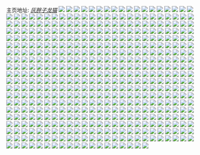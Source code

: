 主页地址: [_灰胖子龙猫_](https://weibo.com/u/5180996968) 
![](https://wx4.sinaimg.cn/mw2000/005ECVZely1gxokp797qcj30ku0kumzr.jpg) 
![](https://wx4.sinaimg.cn/mw2000/005ECVZely1gxjfce77lzj32dc2dcb2a.jpg) 
![](https://wx4.sinaimg.cn/mw2000/005ECVZely1gxjfcb3sn9j31k0340npd.jpg) 
![](https://wx4.sinaimg.cn/mw2000/005ECVZely1gxjfit750nj32dc2dc1ky.jpg) 
![](https://wx4.sinaimg.cn/mw2000/005ECVZely1gxjfc8vi72j32dc2dcx6q.jpg) 
![](https://wx4.sinaimg.cn/mw2000/005ECVZely1gxjfcd0t5hj33s051cb2d.jpg) 
![](https://wx4.sinaimg.cn/mw2000/005ECVZely1gxjfc5q6tej32c0340u0y.jpg) 
![](https://wx4.sinaimg.cn/mw2000/005ECVZely1gxjfcf4h7pj32dc2dcnpd.jpg) 
![](https://wx4.sinaimg.cn/mw2000/005ECVZely1gxjfiuv811j32dc35su0x.jpg) 
![](https://wx4.sinaimg.cn/mw2000/005ECVZely1gxjfc72dklj32dc35sx6q.jpg) 
![](https://wx4.sinaimg.cn/mw2000/005ECVZely1gx22aeb1wsj323a340hdt.jpg) 
![](https://wx4.sinaimg.cn/mw2000/005ECVZely1gx22agrlvij3340340x6r.jpg) 
![](https://wx4.sinaimg.cn/mw2000/005ECVZely1gx22assg8bj3340340u0x.jpg) 
![](https://wx4.sinaimg.cn/mw2000/005ECVZely1gx22av7d22j32db2db4qq.jpg) 
![](https://wx4.sinaimg.cn/mw2000/005ECVZely1gx22apxibcj30k00m5t9m.jpg) 
![](https://wx4.sinaimg.cn/mw2000/005ECVZely1gx22awz8xmj32dc2dcu0x.jpg) 
![](https://wx4.sinaimg.cn/mw2000/005ECVZely1gx22ad55ivj32dc2dc4qq.jpg) 
![](https://wx4.sinaimg.cn/mw2000/005ECVZely1gx22aplrs3j33403404qq.jpg) 
![](https://wx4.sinaimg.cn/mw2000/005ECVZely1gx22amadetj32dc2dc1ky.jpg) 
![](https://wx4.sinaimg.cn/mw2000/005ECVZely1gx22ajemtvj32dc2dce82.jpg) 
![](https://wx4.sinaimg.cn/mw2000/005ECVZely1gx22abz3vmj30uk48sx6p.jpg) 
![](https://wx4.sinaimg.cn/mw2000/005ECVZely1gx22atafcbj30rs0rbtfk.jpg) 
![](https://wx4.sinaimg.cn/mw2000/005ECVZely1gx22mn2vdfj31v22hehdt.jpg) 
![](https://wx4.sinaimg.cn/mw2000/005ECVZely1gwv57d9j9oj33402c0kjm.jpg) 
![](https://wx4.sinaimg.cn/mw2000/005ECVZely1gwv56phb2nj32c0340u0x.jpg) 
![](https://wx4.sinaimg.cn/mw2000/005ECVZely1gwv56hhhb5j33402c0hdt.jpg) 
![](https://wx4.sinaimg.cn/mw2000/005ECVZely1gwv569rl2sj32c0340hdt.jpg) 
![](https://wx4.sinaimg.cn/mw2000/005ECVZely1gwv55zpgi9j32c02c07wi.jpg) 
![](https://wx4.sinaimg.cn/mw2000/005ECVZely1gwv54xzvarj31xq2t1x6p.jpg) 
![](https://wx4.sinaimg.cn/mw2000/005ECVZely1gwn67s2gt0j31400u044z.jpg) 
![](https://wx4.sinaimg.cn/mw2000/005ECVZely1gwn67soroej30u00u0jw5.jpg) 
![](https://wx4.sinaimg.cn/mw2000/005ECVZely1gwn67sy7ybj30rs0xbwik.jpg) 
![](https://wx4.sinaimg.cn/mw2000/005ECVZely1gwn67tb70kj30u0140tfl.jpg) 
![](https://wx4.sinaimg.cn/mw2000/005ECVZely1gwn67tpliej30u0190q9a.jpg) 
![](https://wx4.sinaimg.cn/mw2000/005ECVZely1gwn67u4d0wj30u0140n59.jpg) 
![](https://wx4.sinaimg.cn/mw2000/005ECVZely1gwn67ugpn8j30u0190te6.jpg) 
![](https://wx4.sinaimg.cn/mw2000/005ECVZely1gwn67v4g8vj30u01vjanx.jpg) 
![](https://wx4.sinaimg.cn/mw2000/005ECVZely1gwn67vjdwpj30u014046i.jpg) 
![](https://wx4.sinaimg.cn/mw2000/005ECVZely1gwjm5x2s9uj333427z7wk.jpg) 
![](https://wx4.sinaimg.cn/mw2000/005ECVZely1gwjm5xw5r4j33342bckjm.jpg) 
![](https://wx4.sinaimg.cn/mw2000/005ECVZely1gw9vwwyii6j30u01t0n7h.jpg) 
![](https://wx4.sinaimg.cn/mw2000/005ECVZely1gw6tnbf7ulj33402c01kz.jpg) 
![](https://wx4.sinaimg.cn/mw2000/005ECVZely1gw6tsz6ofmj33k02o04qr.jpg) 
![](https://wx4.sinaimg.cn/mw2000/005ECVZely1gw6tn8pg1vj31gh0u0wso.jpg) 
![](https://wx4.sinaimg.cn/mw2000/005ECVZely1gw6trajfazj31hr341u0x.jpg) 
![](https://wx4.sinaimg.cn/mw2000/005ECVZely1gw6tn87n67j32c0340b2a.jpg) 
![](https://wx4.sinaimg.cn/mw2000/005ECVZely1gw6txbevd3j31jq3407wh.jpg) 
![](https://wx4.sinaimg.cn/mw2000/005ECVZely1gw6txec7foj32dc35sx6p.jpg) 
![](https://wx4.sinaimg.cn/mw2000/005ECVZely1gw6txcz4p8j33s051chdx.jpg) 
![](https://wx4.sinaimg.cn/mw2000/005ECVZely1gw6tn9yotej32dc35skjm.jpg) 
![](https://wx4.sinaimg.cn/mw2000/005ECVZely1gvs0ua16i8j32c0340e82.jpg) 
![](https://wx4.sinaimg.cn/mw2000/005ECVZely1gvs0u8zisnj3101340kjl.jpg) 
![](https://wx4.sinaimg.cn/mw2000/005ECVZely1gvs0u7ppkoj33402c0kjm.jpg) 
![](https://wx4.sinaimg.cn/mw2000/005ECVZely1gvs0ulasxaj335s2dcx6q.jpg) 
![](https://wx4.sinaimg.cn/mw2000/005ECVZely1gvs0ugt8kmj351c3s01l6.jpg) 
![](https://wx4.sinaimg.cn/mw2000/005ECVZely1gvs0ud0x7nj32c0340hdu.jpg) 
![](https://wx4.sinaimg.cn/mw2000/005ECVZely1gvs0ubcspnj32c03401ky.jpg) 
![](https://wx4.sinaimg.cn/mw2000/005ECVZely1gvs0umzamdj33s051chdx.jpg) 
![](https://wx4.sinaimg.cn/mw2000/005ECVZely1gvs0ujdrnhj335s2dc1kz.jpg) 
![](https://wx4.sinaimg.cn/mw2000/005ECVZely1gvs0udocjmj32dc2dcb29.jpg) 
![](https://wx4.sinaimg.cn/mw2000/005ECVZely1gvs0u69jq4j32c03401ky.jpg) 
![](https://wx4.sinaimg.cn/mw2000/005ECVZely1gvs0u3seb5j32e51smb2a.jpg) 
![](https://wx4.sinaimg.cn/mw2000/005ECVZely1gvilvg6u0cj63402c0e8302.jpg) 
![](https://wx4.sinaimg.cn/mw2000/005ECVZely1gvilv8tv5jj63402c0hdv02.jpg) 
![](https://wx4.sinaimg.cn/mw2000/005ECVZely1gvilvjawahj32lz2184qq.jpg) 
![](https://wx4.sinaimg.cn/mw2000/005ECVZely1gvilvce7yvj33402c0b2a.jpg) 
![](https://wx4.sinaimg.cn/mw2000/005ECVZely1gvbixc564bj62f12xinpd02.jpg) 
![](https://wx4.sinaimg.cn/mw2000/005ECVZely1gv6w9px2p0j60u00u0aeq02.jpg) 
![](https://wx4.sinaimg.cn/mw2000/005ECVZely1gv6w9qiyluj60u0140gqt02.jpg) 
![](https://wx4.sinaimg.cn/mw2000/005ECVZely1gv6w9r564rj61400u0jzd02.jpg) 
![](https://wx4.sinaimg.cn/mw2000/005ECVZely1gv6w9roy66j60u0140wkq02.jpg) 
![](https://wx4.sinaimg.cn/mw2000/005ECVZely1gv6w9saplej61400u07de02.jpg) 
![](https://wx4.sinaimg.cn/mw2000/005ECVZely1gv6w9ssr2nj61400u0jxu02.jpg) 
![](https://wx4.sinaimg.cn/mw2000/005ECVZely1gv6w9tdn2lj60u0140gs602.jpg) 
![](https://wx4.sinaimg.cn/mw2000/005ECVZely1gv6w9tyufxj61400u0wkt02.jpg) 
![](https://wx4.sinaimg.cn/mw2000/005ECVZely1gv6w9ujgo2j60u0140jw902.jpg) 
![](https://wx4.sinaimg.cn/mw2000/005ECVZely1gv6w9v4c4fj60u0190wms02.jpg) 
![](https://wx4.sinaimg.cn/mw2000/005ECVZely1gv6w9vq99fj60u013zn0l02.jpg) 
![](https://wx4.sinaimg.cn/mw2000/005ECVZely1gv6w9w4b91j61400u045c02.jpg) 
![](https://wx4.sinaimg.cn/mw2000/005ECVZely1gv6w9wjed7j60u01rxwkt02.jpg) 
![](https://wx4.sinaimg.cn/mw2000/005ECVZely1gv6w9x50saj60u01lu48p02.jpg) 
![](https://wx4.sinaimg.cn/mw2000/005ECVZely1gv6w9xrsgbj60u01gqdpt02.jpg) 
![](https://wx4.sinaimg.cn/mw2000/005ECVZely1gv6w9ydrf6j60u011x44d02.jpg) 
![](https://wx4.sinaimg.cn/mw2000/005ECVZely1gv2ipd0dimj63k02o0x6p02.jpg) 
![](https://wx4.sinaimg.cn/mw2000/005ECVZely1gv2ipk5bhwj62dc35su0y02.jpg) 
![](https://wx4.sinaimg.cn/mw2000/005ECVZely1gv2iqoi6lvj62c03404qq02.jpg) 
![](https://wx4.sinaimg.cn/mw2000/005ECVZely1gv2it6qqlpj618t341qv502.jpg) 
![](https://wx4.sinaimg.cn/mw2000/005ECVZely1gv2iqq5bzxj62c02c0u0x02.jpg) 
![](https://wx4.sinaimg.cn/mw2000/005ECVZely1gv2ipo3rmaj33402c0u0y.jpg) 
![](https://wx4.sinaimg.cn/mw2000/005ECVZely1gv2iprcz1yj33402c0hdu.jpg) 
![](https://wx4.sinaimg.cn/mw2000/005ECVZely1gv2ipv3q5rj32c0340e82.jpg) 
![](https://wx4.sinaimg.cn/mw2000/005ECVZely1gv2iqrzljtj62c02bzu0x02.jpg) 
![](https://wx4.sinaimg.cn/mw2000/005ECVZely1gv06lmup5mj635s2dcu0x02.jpg) 
![](https://wx4.sinaimg.cn/mw2000/005ECVZely1gv06klpsa1j63402c0u0x02.jpg) 
![](https://wx4.sinaimg.cn/mw2000/005ECVZely1gv06m0krnmj322o3401ky.jpg) 
![](https://wx4.sinaimg.cn/mw2000/005ECVZely1gv06lx34iej635s2dc7wh02.jpg) 
![](https://wx4.sinaimg.cn/mw2000/005ECVZely1gv06foallvj62dc2db4qs02.jpg) 
![](https://wx4.sinaimg.cn/mw2000/005ECVZely1gv06k4lmx2j33402c07wh.jpg) 
![](https://wx4.sinaimg.cn/mw2000/005ECVZely1gv06m5b4u3j60uk4o4b2a02.jpg) 
![](https://wx4.sinaimg.cn/mw2000/005ECVZely1gv06mc9n65j61ds340e8102.jpg) 
![](https://wx4.sinaimg.cn/mw2000/005ECVZely1gv06m8hvmcj335s2dc7wi.jpg) 
![](https://wx4.sinaimg.cn/mw2000/005ECVZely1guz4hcu7vbj63k02o0x6q02.jpg) 
![](https://wx4.sinaimg.cn/mw2000/005ECVZely1guz4hgdtiuj335s2dckjl.jpg) 
![](https://wx4.sinaimg.cn/mw2000/005ECVZely1guz4he7tilj635s2dcnpd02.jpg) 
![](https://wx4.sinaimg.cn/mw2000/005ECVZely1gunfjt66gkj635s2dcnpg02.jpg) 
![](https://wx4.sinaimg.cn/mw2000/005ECVZely1gunfkam4thj32c0340kjn.jpg) 
![](https://wx4.sinaimg.cn/mw2000/005ECVZely1gunfk3bue7j32c0340e83.jpg) 
![](https://wx4.sinaimg.cn/mw2000/005ECVZely1gunfjm3drjj622o340b2b02.jpg) 
![](https://wx4.sinaimg.cn/mw2000/005ECVZely1gungdlqa3wj62dc2dcb2902.jpg) 
![](https://wx4.sinaimg.cn/mw2000/005ECVZely1gunfjf37haj62c02c01ky02.jpg) 
![](https://wx4.sinaimg.cn/mw2000/005ECVZely1gu7765ajswj335s35shdv.jpg) 
![](https://wx4.sinaimg.cn/mw2000/005ECVZely1gu775xh1nuj30u01p7h7e.jpg) 
![](https://wx4.sinaimg.cn/mw2000/005ECVZely1gu776dqknpj31sx2pekjl.jpg) 
![](https://wx4.sinaimg.cn/mw2000/005ECVZely1gu776yliyaj335s35snpd.jpg) 
![](https://wx4.sinaimg.cn/mw2000/005ECVZely1gu770ehbgij33402c0u0x.jpg) 
![](https://wx4.sinaimg.cn/mw2000/005ECVZely1gu770jsvmvj33402c0npe.jpg) 
![](https://wx4.sinaimg.cn/mw2000/005ECVZely1gu775c3iiwj32c02c0b2a.jpg) 
![](https://wx4.sinaimg.cn/mw2000/005ECVZely1gu775s72wzj322y22yb29.jpg) 
![](https://wx4.sinaimg.cn/mw2000/005ECVZely1gu776rv63bj33s051ckjq.jpg) 
![](https://wx4.sinaimg.cn/mw2000/005ECVZely1gu775pws8oj32dc35sx6q.jpg) 
![](https://wx4.sinaimg.cn/mw2000/005ECVZely1gu776j6nezj351c3s0hdw.jpg) 
![](https://wx4.sinaimg.cn/mw2000/005ECVZely1gu77e1777tj334022nqv5.jpg) 
![](https://wx4.sinaimg.cn/mw2000/005ECVZely1gu775kgq3xj3272272u0x.jpg) 
![](https://wx4.sinaimg.cn/mw2000/005ECVZely1gu775h5993j32c0340u0x.jpg) 
![](https://wx4.sinaimg.cn/mw2000/005ECVZely1gu776byvd6j32c02c0kjl.jpg) 
![](https://wx4.sinaimg.cn/mw2000/005ECVZely1gu770oc9imj31zg1zge81.jpg) 
![](https://wx4.sinaimg.cn/mw2000/005ECVZely1gu7756dt3mj335s35skjl.jpg) 
![](https://wx4.sinaimg.cn/mw2000/005ECVZely1gu63bdcx23j32c02c07wh.jpg) 
![](https://wx4.sinaimg.cn/mw2000/005ECVZely1gu62oby85jj335s2dc4qr.jpg) 
![](https://wx4.sinaimg.cn/mw2000/005ECVZely1gu62nyd7ioj325c2v31ky.jpg) 
![](https://wx4.sinaimg.cn/mw2000/005ECVZely1gu62nuwu4uj3232232kjl.jpg) 
![](https://wx4.sinaimg.cn/mw2000/005ECVZely1gu62o0hq3rj31qk3404oq.jpg) 
![](https://wx4.sinaimg.cn/mw2000/005ECVZely1gu62nrbd18j30u00iq0vc.jpg) 
![](https://wx4.sinaimg.cn/mw2000/005ECVZely1gu62nqoppuj33402c0qv6.jpg) 
![](https://wx4.sinaimg.cn/mw2000/005ECVZely1gu62o7wd9gj33402c07wi.jpg) 
![](https://wx4.sinaimg.cn/mw2000/005ECVZely1gu62o27x5tj32ds1sc1kx.jpg) 
![](https://wx4.sinaimg.cn/mw2000/005ECVZely1gtwq38uazoj333f2bl4qp.jpg) 
![](https://wx4.sinaimg.cn/mw2000/005ECVZely1gtr4eno60cj322o3404qr.jpg) 
![](https://wx4.sinaimg.cn/mw2000/005ECVZely1gtr4esk12bj32bc334b2a.jpg) 
![](https://wx4.sinaimg.cn/mw2000/005ECVZely1gtr4etittej33342bchdu.jpg) 
![](https://wx4.sinaimg.cn/mw2000/005ECVZely1gtr4erdottj33402c0b2a.jpg) 
![](https://wx4.sinaimg.cn/mw2000/005ECVZely1gtr4ekkrxij32da2dahdt.jpg) 
![](https://wx4.sinaimg.cn/mw2000/005ECVZely1gtr4ersgfbj31400u0jug.jpg) 
![](https://wx4.sinaimg.cn/mw2000/005ECVZely1gtr4em7kmej31km33zkjl.jpg) 
![](https://wx4.sinaimg.cn/mw2000/005ECVZely1gtr4ejncpcj31400u0q5o.jpg) 
![](https://wx4.sinaimg.cn/mw2000/005ECVZely1gtr4ej557lj33402c04qq.jpg) 
![](https://wx4.sinaimg.cn/mw2000/005ECVZely1gtgo97onj5j33k02o0qv5.jpg) 
![](https://wx4.sinaimg.cn/mw2000/005ECVZely1gtgo8dojdvj32c02bzu0x.jpg) 
![](https://wx4.sinaimg.cn/mw2000/005ECVZely1gtgo94clp0j32dc35se82.jpg) 
![](https://wx4.sinaimg.cn/mw2000/005ECVZely1gtgo8m7pnkj32br2bs7wh.jpg) 
![](https://wx4.sinaimg.cn/mw2000/005ECVZely1gtgo8it07xj32c02c0b29.jpg) 
![](https://wx4.sinaimg.cn/mw2000/005ECVZely1gtgo91fwz7j32dc35se85.jpg) 
![](https://wx4.sinaimg.cn/mw2000/005ECVZely1gtgo9b0l9yj33k02o0qv6.jpg) 
![](https://wx4.sinaimg.cn/mw2000/005ECVZely1gtgo9ckf93j32dc35snpd.jpg) 
![](https://wx4.sinaimg.cn/mw2000/005ECVZely1gtgo8g5vxvj33402c0x6p.jpg) 
![](https://wx4.sinaimg.cn/mw2000/005ECVZely1gtgo9ery0qj32c03407wi.jpg) 
![](https://wx4.sinaimg.cn/mw2000/005ECVZely1gtgo8befxqj335s35sx6q.jpg) 
![](https://wx4.sinaimg.cn/mw2000/005ECVZely1gtgo209832j3340340kjn.jpg) 
![](https://wx4.sinaimg.cn/mw2000/005ECVZely1gtgo8qm626j3340340b2d.jpg) 
![](https://wx4.sinaimg.cn/mw2000/005ECVZely1gtgo8wn1qxj3340340kjm.jpg) 
![](https://wx4.sinaimg.cn/mw2000/005ECVZely1gt9gueq1w1j335s2dcb2b.jpg) 
![](https://wx4.sinaimg.cn/mw2000/005ECVZely1gt9gui5bjrj33402c07wi.jpg) 
![](https://wx4.sinaimg.cn/mw2000/005ECVZely1gt9gufy5j5j33402c0npd.jpg) 
![](https://wx4.sinaimg.cn/mw2000/005ECVZely1gt9gujh7n1j33402c0b2a.jpg) 
![](https://wx4.sinaimg.cn/mw2000/005ECVZely1gt9guc00poj32dc35shdu.jpg) 
![](https://wx4.sinaimg.cn/mw2000/005ECVZely1gt9gud7kfkj32dc2dc7wi.jpg) 
![](https://wx4.sinaimg.cn/mw2000/005ECVZely1gt3ynqaehxj335s2dckjm.jpg) 
![](https://wx4.sinaimg.cn/mw2000/005ECVZely1gt3yo1cmrcj32dd35s4qr.jpg) 
![](https://wx4.sinaimg.cn/mw2000/005ECVZely1gt3ynywl9vj322o340qv5.jpg) 
![](https://wx4.sinaimg.cn/mw2000/005ECVZely1gt3ynsgn8oj335s2dce82.jpg) 
![](https://wx4.sinaimg.cn/mw2000/005ECVZely1gt3ynonbhkj33402c07wj.jpg) 
![](https://wx4.sinaimg.cn/mw2000/005ECVZely1gt3ynxrty4j3340340qv5.jpg) 
![](https://wx4.sinaimg.cn/mw2000/005ECVZely1gt3ynlbf1oj32c1340u0z.jpg) 
![](https://wx4.sinaimg.cn/mw2000/005ECVZely1gt3ynw2p6jj32de35sqv6.jpg) 
![](https://wx4.sinaimg.cn/mw2000/005ECVZely1gt3ynh86mwj32dc35se83.jpg) 
![](https://wx4.sinaimg.cn/mw2000/005ECVZely1gt3yneegmwj31xa3411ky.jpg) 
![](https://wx4.sinaimg.cn/mw2000/005ECVZely1gt3ynjdkn1j32d935sqv7.jpg) 
![](https://wx4.sinaimg.cn/mw2000/005ECVZely1gt3yo5zgimj33402c0u0z.jpg) 
![](https://wx4.sinaimg.cn/mw2000/005ECVZely1gt3yo3k67vj335s2dce82.jpg) 
![](https://wx4.sinaimg.cn/mw2000/005ECVZely1gsmfhkf01rj327b2xr4qq.jpg) 
![](https://wx4.sinaimg.cn/mw2000/005ECVZely1gsmfhr1lgaj335s35se81.jpg) 
![](https://wx4.sinaimg.cn/mw2000/005ECVZely1gsmfhprpdqj335s2dc1kz.jpg) 
![](https://wx4.sinaimg.cn/mw2000/005ECVZely1gsmfhnj451j32o02o0kjo.jpg) 
![](https://wx4.sinaimg.cn/mw2000/005ECVZely1gsl5rl6t0dj30u01400xo.jpg) 
![](https://wx4.sinaimg.cn/mw2000/005ECVZely1gsl5ei4pnhj335s2dcu0x.jpg) 
![](https://wx4.sinaimg.cn/mw2000/005ECVZely1gsl5ejxhl9j335s2dckjm.jpg) 
![](https://wx4.sinaimg.cn/mw2000/005ECVZely1gsl5eks9ogj335s2dchdu.jpg) 
![](https://wx4.sinaimg.cn/mw2000/005ECVZely1gsgtbtr62sj30u00u079d.jpg) 
![](https://wx4.sinaimg.cn/mw2000/005ECVZely1gsgtbu4fc5j30u00u044r.jpg) 
![](https://wx4.sinaimg.cn/mw2000/005ECVZely1gsgtbugi82j30u00u0tdy.jpg) 
![](https://wx4.sinaimg.cn/mw2000/005ECVZely1gsgtbusfjpj30u00u0afe.jpg) 
![](https://wx4.sinaimg.cn/mw2000/005ECVZely1gsgtbv2ha8j30u0140jw6.jpg) 
![](https://wx4.sinaimg.cn/mw2000/005ECVZely1gsgtbvpqsyj30u01400wn.jpg) 
![](https://wx4.sinaimg.cn/mw2000/005ECVZely1gsd9o507wmj32dc2dce81.jpg) 
![](https://wx4.sinaimg.cn/mw2000/005ECVZely1gs9ulcjwxjj335s2dc1l3.jpg) 
![](https://wx4.sinaimg.cn/mw2000/005ECVZely1gs9ulie3wfj32dc2dcnpf.jpg) 
![](https://wx4.sinaimg.cn/mw2000/005ECVZely1gs9ulobyasj33k02o0hdu.jpg) 
![](https://wx4.sinaimg.cn/mw2000/005ECVZely1gs9ulg29nsj31s235sx6q.jpg) 
![](https://wx4.sinaimg.cn/mw2000/005ECVZely1gs9ulazfcyj31jk1jknpd.jpg) 
![](https://wx4.sinaimg.cn/mw2000/005ECVZely1gs9uljf9f8j32dc2dcqv7.jpg) 
![](https://wx4.sinaimg.cn/mw2000/005ECVZely1gs9ull2v52j32o02o0u10.jpg) 
![](https://wx4.sinaimg.cn/mw2000/005ECVZely1gs9ule753gj32o02o0x6u.jpg) 
![](https://wx4.sinaimg.cn/mw2000/005ECVZely1gs9ulr7saej32dc35snpe.jpg) 
![](https://wx4.sinaimg.cn/mw2000/005ECVZely1gs9ulp7rdnj335s2dchdt.jpg) 
![](https://wx4.sinaimg.cn/mw2000/005ECVZely1gs9ulngq3vj32dc2dckjl.jpg) 
![](https://wx4.sinaimg.cn/mw2000/005ECVZely1gs9ulmm8laj32dc2dce84.jpg) 
![](https://wx4.sinaimg.cn/mw2000/005ECVZely1gs1q9f47wrj32o02o0hdu.jpg) 
![](https://wx4.sinaimg.cn/mw2000/005ECVZely1grnx83hrsoj335s2dce84.jpg) 
![](https://wx4.sinaimg.cn/mw2000/005ECVZely1grnx7oj8ahj30rs6k67wl.jpg) 
![](https://wx4.sinaimg.cn/mw2000/005ECVZely1grnx7pz1b8j30rs3ceqv6.jpg) 
![](https://wx4.sinaimg.cn/mw2000/005ECVZely1grnx7rzuatj30rs5eihdx.jpg) 
![](https://wx4.sinaimg.cn/mw2000/005ECVZely1grnx7tn19bj30rs5uqnpg.jpg) 
![](https://wx4.sinaimg.cn/mw2000/005ECVZely1grnx7wenkkj30rs5eix6s.jpg) 
![](https://wx4.sinaimg.cn/mw2000/005ECVZely1grnx7xoquoj30y233zhdu.jpg) 
![](https://wx4.sinaimg.cn/mw2000/005ECVZely1grnx7v15w0j310b33zb2b.jpg) 
![](https://wx4.sinaimg.cn/mw2000/005ECVZely1grnx80ao9sj32dy33z4qs.jpg) 
![](https://wx4.sinaimg.cn/mw2000/005ECVZely1grerrs74kcj32c0340u11.jpg) 
![](https://wx4.sinaimg.cn/mw2000/005ECVZely1grersue9dqj335s35sb2j.jpg) 
![](https://wx4.sinaimg.cn/mw2000/005ECVZely1grertfvf7wj33402c0e86.jpg) 
![](https://wx4.sinaimg.cn/mw2000/005ECVZely1gr7l48gox0j31mc1mc1ky.jpg) 
![](https://wx4.sinaimg.cn/mw2000/005ECVZely1gr7ka3trrdj335s2dcnpe.jpg) 
![](https://wx4.sinaimg.cn/mw2000/005ECVZely1gr7k9syq3aj32c0340e87.jpg) 
![](https://wx4.sinaimg.cn/mw2000/005ECVZely1gr7k9y5jmpj33402c0kjr.jpg) 
![](https://wx4.sinaimg.cn/mw2000/005ECVZely1gr7ka2ema4j31mc25se83.jpg) 
![](https://wx4.sinaimg.cn/mw2000/005ECVZely1gr7ka5flm6j335s2dc7wj.jpg) 
![](https://wx4.sinaimg.cn/mw2000/005ECVZely1gr7k9ppug5j33402c04qu.jpg) 
![](https://wx4.sinaimg.cn/mw2000/005ECVZely1gr7k9nd82ij32c02c0u10.jpg) 
![](https://wx4.sinaimg.cn/mw2000/005ECVZely1gr7ka1309vj31mc1mcb2a.jpg) 
![](https://wx4.sinaimg.cn/mw2000/005ECVZely1gr7l4kxxo6j32c02c0kjn.jpg) 
![](https://wx4.sinaimg.cn/mw2000/005ECVZely1gr7krvishcj31x42vokjp.jpg) 
![](https://wx4.sinaimg.cn/mw2000/005ECVZely1gqre84sfylj322o340u0z.jpg) 
![](https://wx4.sinaimg.cn/mw2000/005ECVZely1gqre8b95ywj3340340b2f.jpg) 
![](https://wx4.sinaimg.cn/mw2000/005ECVZely1gqre893fgtj33402c0x6r.jpg) 
![](https://wx4.sinaimg.cn/mw2000/005ECVZely1gqre8d3pnvj32dc35sx6p.jpg) 
![](https://wx4.sinaimg.cn/mw2000/005ECVZely1gqre8672iuj32c03401l1.jpg) 
![](https://wx4.sinaimg.cn/mw2000/005ECVZely1gqre8c5menj335s2dc7wi.jpg) 
![](https://wx4.sinaimg.cn/mw2000/005ECVZely1gqce9cqfw4j30rs60cqv8.jpg) 
![](https://wx4.sinaimg.cn/mw2000/005ECVZely1gqce9eax7wj30rs63y4qu.jpg) 
![](https://wx4.sinaimg.cn/mw2000/005ECVZely1gqce9g4nqij30rs70e1l3.jpg) 
![](https://wx4.sinaimg.cn/mw2000/005ECVZely1gqce9huw0cj30rs63zhdx.jpg) 
![](https://wx4.sinaimg.cn/mw2000/005ECVZely1gqce9jznqwj30rs63ynph.jpg) 
![](https://wx4.sinaimg.cn/mw2000/005ECVZely1gqce9lvtrvj30rs6k6x6u.jpg) 
![](https://wx4.sinaimg.cn/mw2000/005ECVZely1gqce9oqcwkj30rs7gmkjq.jpg) 
![](https://wx4.sinaimg.cn/mw2000/005ECVZely1gqce9rtc9mj30rs63yu10.jpg) 
![](https://wx4.sinaimg.cn/mw2000/005ECVZely1gqce9teis2j31jn3401kz.jpg) 
![](https://wx4.sinaimg.cn/mw2000/005ECVZely1gqce9a1vsdj3340340b2g.jpg) 
![](https://wx4.sinaimg.cn/mw2000/005ECVZely1gqce97q2ggj322o340qv7.jpg) 
![](https://wx4.sinaimg.cn/mw2000/005ECVZely1gqce96e2fvj33403407wp.jpg) 
![](https://wx4.sinaimg.cn/mw2000/005ECVZely1gq3471slbzj33402c0kjo.jpg) 
![](https://wx4.sinaimg.cn/mw2000/005ECVZely1gq3473jbpzj31mc1mcnpd.jpg) 
![](https://wx4.sinaimg.cn/mw2000/005ECVZely1gq346zviaqj32c0301hdx.jpg) 
![](https://wx4.sinaimg.cn/mw2000/005ECVZely1gq20c9zztoj32iq2iqnph.jpg) 
![](https://wx4.sinaimg.cn/mw2000/005ECVZely1gq20cbq6mvj33402c0e85.jpg) 
![](https://wx4.sinaimg.cn/mw2000/005ECVZely1gpwcxo9d14j31mc25shdu.jpg) 
![](https://wx4.sinaimg.cn/mw2000/005ECVZely1gpwcnb9z5gj31mc25skjm.jpg) 
![](https://wx4.sinaimg.cn/mw2000/005ECVZely1gpwcn8u4x5j31mc25sb2a.jpg) 
![](https://wx4.sinaimg.cn/mw2000/005ECVZely1gpwcn9slldj31mc25sb2a.jpg) 
![](https://wx4.sinaimg.cn/mw2000/005ECVZely1gpwcn85axcj31mc25shdu.jpg) 
![](https://wx4.sinaimg.cn/mw2000/005ECVZely1gpwcnc72taj325s1mcqv6.jpg) 
![](https://wx4.sinaimg.cn/mw2000/005ECVZely1gpwcxnbg47j31mc25s4qr.jpg) 
![](https://wx4.sinaimg.cn/mw2000/005ECVZely1gpwcn7dzt6j325s1mcu0y.jpg) 
![](https://wx4.sinaimg.cn/mw2000/005ECVZely1gpwcn6hj6gj31eq1eqkjl.jpg) 
![](https://wx4.sinaimg.cn/mw2000/005ECVZely1gpn1tjhjjzj32iq2iqx6t.jpg) 
![](https://wx4.sinaimg.cn/mw2000/005ECVZely1gpn1tgoxxkj31mc1mce82.jpg) 
![](https://wx4.sinaimg.cn/mw2000/005ECVZely1gpn2jq1lnoj319k2iqb29.jpg) 
![](https://wx4.sinaimg.cn/mw2000/005ECVZely1gpn2dj00oyj31mc1mce82.jpg) 
![](https://wx4.sinaimg.cn/mw2000/005ECVZely1gpidijeqqij32dc2dcu0y.jpg) 
![](https://wx4.sinaimg.cn/mw2000/005ECVZely1gpidr10ie8j32dc35shdu.jpg) 
![](https://wx4.sinaimg.cn/mw2000/005ECVZely1gpidrayc67j335s2dcnpe.jpg) 
![](https://wx4.sinaimg.cn/mw2000/005ECVZely1gozt5xzcolj325s1mcb2c.jpg) 
![](https://wx4.sinaimg.cn/mw2000/005ECVZely1gozt5zp9z4j33402c0nph.jpg) 
![](https://wx4.sinaimg.cn/mw2000/005ECVZely1gozt61s4m2j33402c0hdz.jpg) 
![](https://wx4.sinaimg.cn/mw2000/005ECVZely1gozt62wn0hj33402c04qr.jpg) 
![](https://wx4.sinaimg.cn/mw2000/005ECVZely1goroue3hcij325s1mcnpf.jpg) 
![](https://wx4.sinaimg.cn/mw2000/005ECVZely1gorougtk6bj325s1mcb2b.jpg) 
![](https://wx4.sinaimg.cn/mw2000/005ECVZely1goroufem4ej325s1mcb2c.jpg) 
![](https://wx4.sinaimg.cn/mw2000/005ECVZely1gorouhrwy3j325s1mcqv7.jpg) 
![](https://wx4.sinaimg.cn/mw2000/005ECVZely1goroui5xrsj30sg0lctbp.jpg) 
![](https://wx4.sinaimg.cn/mw2000/005ECVZely1goroujbck0j325s1mcqv7.jpg) 
![](https://wx4.sinaimg.cn/mw2000/005ECVZely1gojnontjh3j31jk15okjl.jpg) 
![](https://wx4.sinaimg.cn/mw2000/005ECVZely1gojnomzy0sj322b2iqhdu.jpg) 
![](https://wx4.sinaimg.cn/mw2000/005ECVZely1go72kugr9qj31jk15ob2a.jpg) 
![](https://wx4.sinaimg.cn/mw2000/005ECVZely1go72ktrpqsj326w2iq7wk.jpg) 
![](https://wx4.sinaimg.cn/mw2000/005ECVZely1go72kzvxqij30zk0k0gzy.jpg) 
![](https://wx4.sinaimg.cn/mw2000/005ECVZely1go72kz5fzwj30zo256b2k.jpg) 
![](https://wx4.sinaimg.cn/mw2000/005ECVZely1go72kwod6mj30zo256he3.jpg) 
![](https://wx4.sinaimg.cn/mw2000/005ECVZely1go72ksh0ixj31k01k0qv5.jpg) 
![](https://wx4.sinaimg.cn/mw2000/005ECVZely1go3mdsk7f3j32iq2iqnph.jpg) 
![](https://wx4.sinaimg.cn/mw2000/005ECVZely1go3mdtpc8zj31oh2iqkjn.jpg) 
![](https://wx4.sinaimg.cn/mw2000/005ECVZely1go3mdunqw6j31zm2iqe81.jpg) 
![](https://wx4.sinaimg.cn/mw2000/005ECVZely1go04cbgswqj31400u0gu9.jpg) 
![](https://wx4.sinaimg.cn/mw2000/005ECVZely1go04cbu0fzj31400u0n3f.jpg) 
![](https://wx4.sinaimg.cn/mw2000/005ECVZely1go04cc4c39j31400u0n51.jpg) 
![](https://wx4.sinaimg.cn/mw2000/005ECVZely1go04ccqy6gj30u0140agz.jpg) 
![](https://wx4.sinaimg.cn/mw2000/005ECVZely1go04cdj3ykj31400u0do0.jpg) 
![](https://wx4.sinaimg.cn/mw2000/005ECVZely1go04cdtgjhj31400u07b9.jpg) 
![](https://wx4.sinaimg.cn/mw2000/005ECVZely1go04ce2z5zj31400u00y3.jpg) 
![](https://wx4.sinaimg.cn/mw2000/005ECVZely1go04dtrgqhj31400u010d.jpg) 
![](https://wx4.sinaimg.cn/mw2000/005ECVZely1go04cf6tt7j31400u0wma.jpg) 
![](https://wx4.sinaimg.cn/mw2000/005ECVZely1go04cg34qej30u01407bi.jpg) 
![](https://wx4.sinaimg.cn/mw2000/005ECVZely1go04cekzduj31400u043g.jpg) 
![](https://wx4.sinaimg.cn/mw2000/005ECVZely1go04cgi0tjj31400u078k.jpg) 
![](https://wx4.sinaimg.cn/mw2000/005ECVZely1go04cgutg2j31400u0ag5.jpg) 
![](https://wx4.sinaimg.cn/mw2000/005ECVZely1go04ch94pvj31400u0wjs.jpg) 
![](https://wx4.sinaimg.cn/mw2000/005ECVZely1gnvdyl1bdij313g19d1kx.jpg) 
![](https://wx4.sinaimg.cn/mw2000/005ECVZely1gnvdykdpcuj315o15o4qp.jpg) 
![](https://wx4.sinaimg.cn/mw2000/005ECVZely1gnvdyne0tlj315o15okjl.jpg) 
![](https://wx4.sinaimg.cn/mw2000/005ECVZely1gnvdyln4sbj315o15oqv5.jpg) 
![](https://wx4.sinaimg.cn/mw2000/005ECVZely1gnvdymxedkj30wz19de1k.jpg) 
![](https://wx4.sinaimg.cn/mw2000/005ECVZely1gnve336ntyj30u00fzjwy.jpg) 
![](https://wx4.sinaimg.cn/mw2000/005ECVZely1gnquh69a93j31xg1g3b2a.jpg) 
![](https://wx4.sinaimg.cn/mw2000/005ECVZely1gnqugyxr94j31jk15oqv5.jpg) 
![](https://wx4.sinaimg.cn/mw2000/005ECVZely1gnquh2luojj31jk15onpd.jpg) 
![](https://wx4.sinaimg.cn/mw2000/005ECVZely1gnquh9xfdxj31oh2iqnpf.jpg) 
![](https://wx4.sinaimg.cn/mw2000/005ECVZely1gnngp0q2v9j319d19dnpd.jpg) 
![](https://wx4.sinaimg.cn/mw2000/005ECVZely1gnngozzlhuj32iq2iq1ky.jpg) 
![](https://wx4.sinaimg.cn/mw2000/005ECVZely1gnngoygbh0j31jk15okjl.jpg) 
![](https://wx4.sinaimg.cn/mw2000/005ECVZely1gnm5375s91j32iq2iqx6t.jpg) 
![](https://wx4.sinaimg.cn/mw2000/005ECVZely1gnm537pai2j30u919dnn9.jpg) 
![](https://wx4.sinaimg.cn/mw2000/005ECVZely1gnm5399i5nj31jk15onpd.jpg) 
![](https://wx4.sinaimg.cn/mw2000/005ECVZely1gnm5384zwdj31xg132e81.jpg) 
![](https://wx4.sinaimg.cn/mw2000/005ECVZely1gnm538pqiaj31xg132hdt.jpg) 
![](https://wx4.sinaimg.cn/mw2000/005ECVZely1gnm539s3b1j315o1jkqv5.jpg) 
![](https://wx4.sinaimg.cn/mw2000/005ECVZely1gnku8ob0v6j31kw1kwqv5.jpg) 
![](https://wx4.sinaimg.cn/mw2000/005ECVZely1gnhgsp96u7j319s2iqkjl.jpg) 
![](https://wx4.sinaimg.cn/mw2000/005ECVZely1gnhgs6idxkj312l2ioqv6.jpg) 
![](https://wx4.sinaimg.cn/mw2000/005ECVZely1gnhghlrr95j31jk15ox6p.jpg) 
![](https://wx4.sinaimg.cn/mw2000/005ECVZely1gnhgsi9skdj315o15oe81.jpg) 
![](https://wx4.sinaimg.cn/mw2000/005ECVZely1gnhgs889mqj30v915on9k.jpg) 
![](https://wx4.sinaimg.cn/mw2000/005ECVZely1gnhgsfmbcvj335s2dc1kz.jpg) 
![](https://wx4.sinaimg.cn/mw2000/005ECVZely1gnhghj0b14j31jk15ou0x.jpg) 
![](https://wx4.sinaimg.cn/mw2000/005ECVZely1gnhgheu21mj31jk15ohdt.jpg) 
![](https://wx4.sinaimg.cn/mw2000/005ECVZely1gnhgsjxosgj315o15ob29.jpg) 
![](https://wx4.sinaimg.cn/mw2000/005ECVZely1gnhgslb4nrj31jk15o4qp.jpg) 
![](https://wx4.sinaimg.cn/mw2000/005ECVZely1gnhgsniuvpj31442iq1ky.jpg) 
![](https://wx4.sinaimg.cn/mw2000/005ECVZely1gn77ne8g3tj31jk0v91b2.jpg) 
![](https://wx4.sinaimg.cn/mw2000/005ECVZely1gn09twuoloj32iq2iqhdx.jpg) 
![](https://wx4.sinaimg.cn/mw2000/005ECVZely1gn09tuoaksj31og2iphdu.jpg) 
![](https://wx4.sinaimg.cn/mw2000/005ECVZely1gn09tqyvz9j31jk1jkb2a.jpg) 
![](https://wx4.sinaimg.cn/mw2000/005ECVZely1gn09ts1di3j32ip1w1b2b.jpg) 
![](https://wx4.sinaimg.cn/mw2000/005ECVZely1gn09ttmsijj31jk1jku0x.jpg) 
![](https://wx4.sinaimg.cn/mw2000/005ECVZely1gn09tsqi9pj31jk15okjl.jpg) 
![](https://wx4.sinaimg.cn/mw2000/005ECVZely1gmk1xc0bwcj31jk15oqv6.jpg) 
![](https://wx4.sinaimg.cn/mw2000/005ECVZely1gmk1xatz51j315o15oe81.jpg) 
![](https://wx4.sinaimg.cn/mw2000/005ECVZely1gmk1xf4flej33402c0e82.jpg) 
![](https://wx4.sinaimg.cn/mw2000/005ECVZely1gmk1xgdpylj335s2dc1ky.jpg) 
![](https://wx4.sinaimg.cn/mw2000/005ECVZely1gmk1xdmh7yj31jk1jke82.jpg) 
![](https://wx4.sinaimg.cn/mw2000/005ECVZely1gmk24yxaoqj318z2ioe82.jpg) 
![](https://wx4.sinaimg.cn/mw2000/005ECVZely1gmk24zsctij31jk15okjl.jpg) 
![](https://wx4.sinaimg.cn/mw2000/005ECVZely1gmk1xa9855j31cm2iohdu.jpg) 
![](https://wx4.sinaimg.cn/mw2000/005ECVZely1gmk1xd0jk9j30u01404c1.jpg) 
![](https://wx4.sinaimg.cn/mw2000/005ECVZely1gmaru8rg4tj31og2io7wj.jpg) 
![](https://wx4.sinaimg.cn/mw2000/005ECVZely1gmaru5q5p6j31og2io4qr.jpg) 
![](https://wx4.sinaimg.cn/mw2000/005ECVZely1gmaru285hmj30v815o1kx.jpg) 
![](https://wx4.sinaimg.cn/mw2000/005ECVZely1gmaru0vvt1j31og2iox6q.jpg) 
![](https://wx4.sinaimg.cn/mw2000/005ECVZely1gmartvr0iqj30xc18g4qp.jpg) 
![](https://wx4.sinaimg.cn/mw2000/005ECVZely1gmasduq2eej318g0xc4qp.jpg) 
![](https://wx4.sinaimg.cn/mw2000/005ECVZely1gm7gk8327vj315o1jkhdt.jpg) 
![](https://wx4.sinaimg.cn/mw2000/005ECVZely1gm7gkb7j8fj315o1jkhdt.jpg) 
![](https://wx4.sinaimg.cn/mw2000/005ECVZely1gm7gkiak5dj33402c07wk.jpg) 
![](https://wx4.sinaimg.cn/mw2000/005ECVZely1gm7gkuaa35j33402c0qv7.jpg) 
![](https://wx4.sinaimg.cn/mw2000/005ECVZely1gm7gl60ogkj335s2dc7wj.jpg) 
![](https://wx4.sinaimg.cn/mw2000/005ECVZely1gm7gk04w29j31ji1104qp.jpg) 
![](https://wx4.sinaimg.cn/mw2000/005ECVZely1gm7glb1eonj335s2dcx6p.jpg) 
![](https://wx4.sinaimg.cn/mw2000/005ECVZely1gm7gk4j3g1j315o15ohdt.jpg) 
![](https://wx4.sinaimg.cn/mw2000/005ECVZely1gm7gjxct80j31mc1mcu0x.jpg) 
![](https://wx4.sinaimg.cn/mw2000/005ECVZegy1gm0f9pc7uej315o15oe81.jpg) 
![](https://wx4.sinaimg.cn/mw2000/005ECVZegy1gm0f9ompkaj315o15onpd.jpg) 
![](https://wx4.sinaimg.cn/mw2000/005ECVZegy1gm0f9nw4qwj315o15o7wh.jpg) 
![](https://wx4.sinaimg.cn/mw2000/005ECVZegy1gm0f9r4r1dj31mc1mcb2a.jpg) 
![](https://wx4.sinaimg.cn/mw2000/005ECVZegy1glsay4e9tlj335s2dc1kz.jpg) 
![](https://wx4.sinaimg.cn/mw2000/005ECVZegy1glsay0qk5tj315o15o1ky.jpg) 
![](https://wx4.sinaimg.cn/mw2000/005ECVZegy1glsay2zxuqj31i01i07wi.jpg) 
![](https://wx4.sinaimg.cn/mw2000/005ECVZegy1glsay1lxwgj315o15ou0x.jpg) 
![](https://wx4.sinaimg.cn/mw2000/005ECVZegy1gloyhg9d1vj315o15o1ky.jpg) 
![](https://wx4.sinaimg.cn/mw2000/005ECVZegy1gloyhemm6yj315o15ou0x.jpg) 
![](https://wx4.sinaimg.cn/mw2000/005ECVZegy1gloyhdx0zdj315o1jke81.jpg) 
![](https://wx4.sinaimg.cn/mw2000/005ECVZegy1gloyhf11fjj30u00mi46f.jpg) 
![](https://wx4.sinaimg.cn/mw2000/005ECVZegy1gloyhhaob7j31q83287wh.jpg) 
![](https://wx4.sinaimg.cn/mw2000/005ECVZegy1gloyhko2prj335s2dcnpe.jpg) 
![](https://wx4.sinaimg.cn/mw2000/005ECVZegy1gloyhj57fcj335s2dcb2b.jpg) 
![](https://wx4.sinaimg.cn/mw2000/005ECVZegy1gloyhmcn2ej335s2dc1kz.jpg) 
![](https://wx4.sinaimg.cn/mw2000/005ECVZegy1gloyhogitsj335s2dc7wj.jpg) 
![](https://wx4.sinaimg.cn/mw2000/005ECVZegy1gloyhv7sr0j32dc35shdu.jpg) 
![](https://wx4.sinaimg.cn/mw2000/005ECVZegy1gloyubmulkj315o1jke81.jpg) 
![](https://wx4.sinaimg.cn/mw2000/005ECVZegy1glmgo2sbamj315o15o1ky.jpg) 
![](https://wx4.sinaimg.cn/mw2000/005ECVZegy1glmgo4houpj315o15ox6p.jpg) 
![](https://wx4.sinaimg.cn/mw2000/005ECVZegy1glmgo3mdjkj31101jj1ky.jpg) 
![](https://wx4.sinaimg.cn/mw2000/005ECVZegy1glmgo5ct82j315o15oqv5.jpg) 
![](https://wx4.sinaimg.cn/mw2000/005ECVZegy1glc6jk3d1wj31qi1qiqv6.jpg) 
![](https://wx4.sinaimg.cn/mw2000/005ECVZegy1glc6jmrwc1j335s2dc7wi.jpg) 
![](https://wx4.sinaimg.cn/mw2000/005ECVZegy1glc6jnfvnzj30xc18g1h7.jpg) 
![](https://wx4.sinaimg.cn/mw2000/005ECVZegy1glc6jpuxisj318g0xc4om.jpg) 
![](https://wx4.sinaimg.cn/mw2000/005ECVZegy1glc6ubyddwj315o233qs6.jpg) 
![](https://wx4.sinaimg.cn/mw2000/005ECVZegy1glc6jl8y9tj31jk15o4qp.jpg) 
![](https://wx4.sinaimg.cn/mw2000/005ECVZegy1gksek2haylj31jk15okjl.jpg) 
![](https://wx4.sinaimg.cn/mw2000/005ECVZegy1gksek3gn7yj31jk15ox6p.jpg) 
![](https://wx4.sinaimg.cn/mw2000/005ECVZegy1gksek44wm6j31jk15ox6p.jpg) 
![](https://wx4.sinaimg.cn/mw2000/005ECVZegy1gksek4ybg0j31jk15onpd.jpg) 
![](https://wx4.sinaimg.cn/mw2000/005ECVZegy1gkhv2krh55j315o1qi1eu.jpg) 
![](https://wx4.sinaimg.cn/mw2000/005ECVZegy1gkhv2k2qqpj31uo1e0qv5.jpg) 
![](https://wx4.sinaimg.cn/mw2000/005ECVZegy1gkhv2o0jflj31jk15ob2a.jpg) 
![](https://wx4.sinaimg.cn/mw2000/005ECVZegy1gkhv2m8jw0j31jk15oqv5.jpg) 
![](https://wx4.sinaimg.cn/mw2000/005ECVZegy1gkhv8jm51ej31jk15oqv5.jpg) 
![](https://wx4.sinaimg.cn/mw2000/005ECVZegy1gkhv2ppn0hj31xg1g3npd.jpg) 
![](https://wx4.sinaimg.cn/mw2000/005ECVZegy1gkfryej9moj31jk15o4qq.jpg) 
![](https://wx4.sinaimg.cn/mw2000/005ECVZegy1gkfryfvelsj335s2dcqv6.jpg) 
![](https://wx4.sinaimg.cn/mw2000/005ECVZegy1gkfrycahyej31g41xiu0x.jpg) 
![](https://wx4.sinaimg.cn/mw2000/005ECVZegy1gkfrydfqb2j32dc2r84qq.jpg) 
![](https://wx4.sinaimg.cn/mw2000/005ECVZegy1gkek2vlcb7j31xg1g3e82.jpg) 
![](https://wx4.sinaimg.cn/mw2000/005ECVZegy1gkek2xx4y1j31qi1qi7wi.jpg) 
![](https://wx4.sinaimg.cn/mw2000/005ECVZegy1gkek2wppe3j31jk15ohdt.jpg) 
![](https://wx4.sinaimg.cn/mw2000/005ECVZegy1gkek2uml72j31hc1hckjl.jpg) 
![](https://wx4.sinaimg.cn/mw2000/005ECVZegy1gk9v9h4evzj31o01o0npd.jpg) 
![](https://wx4.sinaimg.cn/mw2000/005ECVZegy1gk9v9hkty8j30u0140jtw.jpg) 
![](https://wx4.sinaimg.cn/mw2000/005ECVZegy1gk9vhb2bwtj31hc0u0dkf.jpg) 
![](https://wx4.sinaimg.cn/mw2000/005ECVZegy1gk9v9el7noj32dc2d8b2a.jpg) 
![](https://wx4.sinaimg.cn/mw2000/005ECVZegy1gk1st0p65gj315o15o4qp.jpg) 
![](https://wx4.sinaimg.cn/mw2000/005ECVZegy1gk1st5f11zj31jk15ob2a.jpg) 
![](https://wx4.sinaimg.cn/mw2000/005ECVZegy1gk1st47yh7j315o2i4x6p.jpg) 
![](https://wx4.sinaimg.cn/mw2000/005ECVZegy1gk1st39i3gj315o15o7wh.jpg) 
![](https://wx4.sinaimg.cn/mw2000/005ECVZegy1gk1st1lgk4j31xg1g3qv5.jpg) 
![](https://wx4.sinaimg.cn/mw2000/005ECVZegy1gk1st28jt8j315o15ou0x.jpg) 
![](https://wx4.sinaimg.cn/mw2000/005ECVZegy1gk1t2dbqpaj315o1ql4qp.jpg) 
![](https://wx4.sinaimg.cn/mw2000/005ECVZegy1gk1ubi0r1hj31jk15ohdt.jpg) 
![](https://wx4.sinaimg.cn/mw2000/005ECVZegy1gk1ubim8j1j31jk15o4mf.jpg) 
![](https://wx4.sinaimg.cn/mw2000/005ECVZegy1gjtql7mylxj31jk15oe82.jpg) 
![](https://wx4.sinaimg.cn/mw2000/005ECVZegy1gjtql8dwmyj31jk15ohdt.jpg) 
![](https://wx4.sinaimg.cn/mw2000/005ECVZegy1gjtql6mpfaj31uo1e07wi.jpg) 
![](https://wx4.sinaimg.cn/mw2000/005ECVZegy1gjtql5mzkej31qi1qi7wi.jpg) 
![](https://wx4.sinaimg.cn/mw2000/005ECVZegy1gjtql9afcej315o15ohdt.jpg) 
![](https://wx4.sinaimg.cn/mw2000/005ECVZegy1gjtqla9s2lj31jk15ou0x.jpg) 
![](https://wx4.sinaimg.cn/mw2000/005ECVZely1gjndtzmbpyj30u07knu0x.jpg) 
![](https://wx4.sinaimg.cn/mw2000/005ECVZely1gjndu1ujrij30u06ljnpd.jpg) 
![](https://wx4.sinaimg.cn/mw2000/005ECVZely1gjndu3vefsj30u06gk4qp.jpg) 
![](https://wx4.sinaimg.cn/mw2000/005ECVZely1gjndu4hzffj30u01t0aep.jpg) 
![](https://wx4.sinaimg.cn/mw2000/005ECVZely1gjndu4zvaxj313y0u078h.jpg) 
![](https://wx4.sinaimg.cn/mw2000/005ECVZely1gjndu5jcvej31400u0gv0.jpg) 
![](https://wx4.sinaimg.cn/mw2000/005ECVZely1gjndu79w5lj30u06lj7wh.jpg) 
![](https://wx4.sinaimg.cn/mw2000/005ECVZely1gjndu9337dj30u06l21kx.jpg) 
![](https://wx4.sinaimg.cn/mw2000/005ECVZely1gjnduaig1tj30u03r04pe.jpg) 
![](https://wx4.sinaimg.cn/mw2000/005ECVZely1gjndub5bnhj30u0190n50.jpg) 
![](https://wx4.sinaimg.cn/mw2000/005ECVZely1gjndubj8mgj30u00u0q7b.jpg) 
![](https://wx4.sinaimg.cn/mw2000/005ECVZely1gjnduc2mvwj30u0190ai7.jpg) 
![](https://wx4.sinaimg.cn/mw2000/005ECVZely1gjnducmmqrj31400u0n53.jpg) 
![](https://wx4.sinaimg.cn/mw2000/005ECVZely1gjndzcvnvkj313y0u0thr.jpg) 
![](https://wx4.sinaimg.cn/mw2000/005ECVZely1gjndue6d49j313y0u0jzo.jpg) 
![](https://wx4.sinaimg.cn/mw2000/005ECVZely1gjndy814cjj30u014078s.jpg) 
![](https://wx4.sinaimg.cn/mw2000/005ECVZegy1gjllhwp3rhj31uo1e04qq.jpg) 
![](https://wx4.sinaimg.cn/mw2000/005ECVZegy1gjllhxhg7kj31jk15o1kx.jpg) 
![](https://wx4.sinaimg.cn/mw2000/005ECVZegy1gji8vujdgyj33k02o0npe.jpg) 
![](https://wx4.sinaimg.cn/mw2000/005ECVZegy1gji96sgzhij30sg0lc7cy.jpg) 
![](https://wx4.sinaimg.cn/mw2000/005ECVZegy1gji8vz935uj335s2dc4qq.jpg) 
![](https://wx4.sinaimg.cn/mw2000/005ECVZegy1gji8vsx78hj33382c8kjl.jpg) 
![](https://wx4.sinaimg.cn/mw2000/005ECVZegy1gja5mpkjtfj31jk15ou0x.jpg) 
![](https://wx4.sinaimg.cn/mw2000/005ECVZegy1gja5ml0gbvj31hc1hcb29.jpg) 
![](https://wx4.sinaimg.cn/mw2000/005ECVZegy1gja5mok2n9j31jk15ox6p.jpg) 
![](https://wx4.sinaimg.cn/mw2000/005ECVZegy1gja5mmgs27j31qi1qiu0y.jpg) 
![](https://wx4.sinaimg.cn/mw2000/005ECVZegy1gja5mqu6i8j31hc0ol7wh.jpg) 
![](https://wx4.sinaimg.cn/mw2000/005ECVZegy1gja5mjw7fkj31ac1xi4qp.jpg) 
![](https://wx4.sinaimg.cn/mw2000/005ECVZegy1gj38oav03qj31w02iohdw.jpg) 
![](https://wx4.sinaimg.cn/mw2000/005ECVZegy1gj38ocuzr9j32io1w0npe.jpg) 
![](https://wx4.sinaimg.cn/mw2000/005ECVZegy1gixb5o4bg1j32io1sz7wi.jpg) 
![](https://wx4.sinaimg.cn/mw2000/005ECVZegy1gixbgre6d7j319d1ic4qq.jpg) 
![](https://wx4.sinaimg.cn/mw2000/005ECVZegy1gixb5mb5s3j32io1w0e84.jpg) 
![](https://wx4.sinaimg.cn/mw2000/005ECVZegy1gixb5ihssxj31w02ionpe.jpg) 
![](https://wx4.sinaimg.cn/mw2000/005ECVZegy1gixb5paa4pj32io1w0npd.jpg) 
![](https://wx4.sinaimg.cn/mw2000/005ECVZegy1gixb5al039j32io1ezx6p.jpg) 
![](https://wx4.sinaimg.cn/mw2000/005ECVZegy1gixb5eavzkj31w02io7wj.jpg) 
![](https://wx4.sinaimg.cn/mw2000/005ECVZegy1gixb5k473bj32io1w0b2a.jpg) 
![](https://wx4.sinaimg.cn/mw2000/005ECVZegy1gixb5gnuezj31w02iohdv.jpg) 
![](https://wx4.sinaimg.cn/mw2000/005ECVZegy1gixb592g36j32in2iob2c.jpg) 
![](https://wx4.sinaimg.cn/mw2000/005ECVZegy1gixb5cju3uj32io1w0hdw.jpg) 
![](https://wx4.sinaimg.cn/mw2000/005ECVZegy1gixanmdsfhj3190190h6n.jpg) 
![](https://wx4.sinaimg.cn/mw2000/005ECVZegy1gixanlxyizj3190190k0e.jpg) 
![](https://wx4.sinaimg.cn/mw2000/005ECVZegy1gio03gwwm5j31qi1qib2a.jpg) 
![](https://wx4.sinaimg.cn/mw2000/005ECVZegy1gio03l6hvoj33342bckjn.jpg) 
![](https://wx4.sinaimg.cn/mw2000/005ECVZegy1gio03n7bt1j335s2dcu0z.jpg) 
![](https://wx4.sinaimg.cn/mw2000/005ECVZegy1gio03p6ftuj30u01401kx.jpg) 
![](https://wx4.sinaimg.cn/mw2000/005ECVZegy1gio03qw8t2j31400u07wh.jpg) 
![](https://wx4.sinaimg.cn/mw2000/005ECVZegy1gio03sceayj33342bc4qq.jpg) 
![](https://wx4.sinaimg.cn/mw2000/005ECVZegy1gio03o5c98j31400u0kh6.jpg) 
![](https://wx4.sinaimg.cn/mw2000/005ECVZegy1gio03jinkrj32bb2bc1ky.jpg) 
![](https://wx4.sinaimg.cn/mw2000/005ECVZegy1gio03i6numj335s2dcx6p.jpg) 
![](https://wx4.sinaimg.cn/mw2000/005ECVZely1gih6rlz1loj331w2afb2a.jpg) 
![](https://wx4.sinaimg.cn/mw2000/005ECVZely1gih6rbgxw3j31ae1aehdt.jpg) 
![](https://wx4.sinaimg.cn/mw2000/005ECVZely1gih6ry42u4j31qi1qihdu.jpg) 
